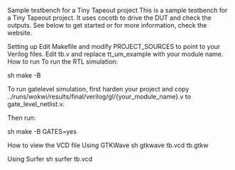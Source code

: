 Sample testbench for a Tiny Tapeout project
This is a sample testbench for a Tiny Tapeout project. It uses cocotb to drive the DUT and check the outputs. See below to get started or for more information, check the website.

Setting up
Edit Makefile and modify PROJECT_SOURCES to point to your Verilog files.
Edit tb.v and replace tt_um_example with your module name.
How to run
To run the RTL simulation:

sh make -B

To run gatelevel simulation, first harden your project and copy ../runs/wokwi/results/final/verilog/gl/{your_module_name}.v to gate_level_netlist.v.

Then run:

sh make -B GATES=yes

How to view the VCD file
Using GTKWave sh gtkwave tb.vcd tb.gtkw

Using Surfer sh surfer tb.vcd
